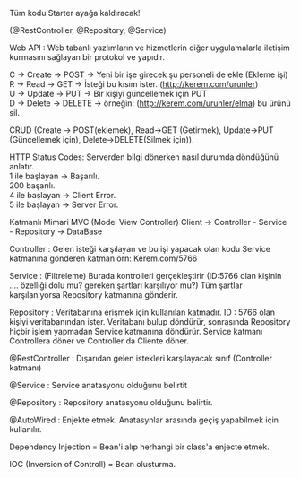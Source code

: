 Tüm kodu Starter ayağa kaldıracak!   

(@RestController, @Repository, @Service)  

Web API : Web tabanlı yazlımların ve hizmetlerin diğer uygulamalarla iletişim kurmasını sağlayan bir protokol ve yapıdır.  

C -> Create -> POST    -> Yeni bir işe girecek şu personeli de ekle (Ekleme işi)  
R -> Read   -> GET     -> İsteği bu kısım ister. (http://kerem.com/urunler)  
U -> Update -> PUT     -> Bir kişiyi güncellemek için PUT  
D -> Delete -> DELETE  -> örneğin: (http://kerem.com/urunler/elma) bu ürünü sil.  

CRUD (Create -> POST(eklemek), Read->GET (Getirmek), Update->PUT (Güncellemek için), Delete->DELETE(Silmek için)).  

HTTP Status Codes: Serverden bilgi dönerken nasıl durumda döndüğünü anlatır.  
1 ile başlayan -> Başarılı.  
200 başarılı.  
4 ile başlayan -> Client Error.  
5 ile başlayan -> Server Error.  

Katmanlı Mimari MVC (Model View Controller) Client -> Controller - Service - Repository -> DataBase  

Controller : Gelen isteği karşılayan ve bu işi yapacak olan kodu Service katmanına gönderen katman örn: Kerem.com/5766  

Service : (Filtreleme) Burada kontrolleri gerçekleştirir (ID:5766 olan kişinin .... özelliği dolu mu? gereken şartları karşılıyor mu?) Tüm şartlar karşılanıyorsa Repository katmanına gönderir.

Repository : Veritabanına erişmek için kullanılan katmadır. ID : 5766 olan kişiyi veritabanından ister. Veritabanı bulup döndürür, sonrasında Repository hiçbir işlem yapmadan Service katmanına döndürür. Service katmanı Controllera döner ve Controller da Cliente döner.

@RestController : Dışarıdan gelen istekleri karşılayacak sınıf (Controller katmanı)

@Service : Service anatasyonu olduğunu belirtit

@Repository : Repository anatasyonu olduğunu belirtir.

@AutoWired : Enjekte etmek. Anatasynlar arasında geçiş yapabilmek için kullanılır.

Dependency Injection = Bean'i alıp herhangi bir class'a enjecte etmek.

IOC (Inversion of Controll) = Bean oluşturma.
